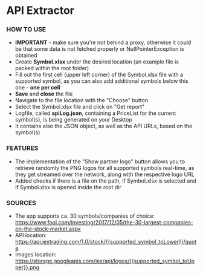 # API Extractor

### HOW TO USE
* **IMPORTANT** - make sure you're not behind a proxy, otherwise it could be that some data is not fetched properly or NullPointerException is obtained
* Create **Symbol.xlsx** under the desired location (an example file is packed within the root folder)
* Fill out the first cell (upper left corner) of the Symbol.xlsx file with a supported symbol, as you can also add additional symbols below this one - **one per cell**  
* **Save** and **close** the file  
* Navigate to the file location with the "Choose" button    
* Select the Symbol.xlsx file and click on "Get report"  
* Logfile, called **apiLog.json**, containing a PriceList for the current symbol(s), is being generated on your Desktop  
* It contains also the JSON object, as well as the API URLs, based on the symbol(s)

### FEATURES
* The implementation of the "Show partner logo" button allows you to retrieve randomly the PNG logos for all supported symbols real-time, as they get streamed over the network, along with the respective logo URL
* Added checks if there is a file on the path, if Symbol.xlsx is selected and if Symbol.xlsx is opened inside the root dir

### SOURCES
* The app supports ca. 30 symbols/companies of choice: https://www.fool.com/investing/2017/12/05/the-30-largest-companies-on-the-stock-market.aspx
* API location: https://api.iextrading.com/1.0/stock/{{supported_symbol_toLower}}/quote
* Images location: https://storage.googleapis.com/iex/api/logos/{{supported_symbol_toUpper}}.png
